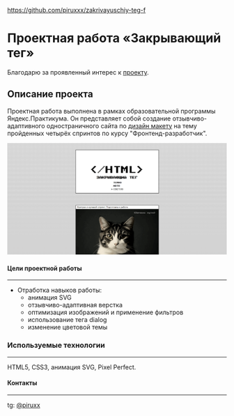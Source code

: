 https://github.com/piruxxx/zakrivayuschiy-teg-f

# Проектная работа «Закрывающий тег»
Благодарю за проявленный интерес к [проекту](https://piruxxx.github.io/zakrivayuschiy-teg-f/).

## Описание проекта
Проектная работа выполнена в рамках образовательной программы Яндекс.Практикума.
Он представляет собой создание отзывчиво-адаптивного одностраничного сайта по [дизайн макету](https://www.figma.com/design/JQhPLs2COLIeZtAtlsBS34/%238-%3C%2Fзакрывающий-тег%3E?node-id=801-11&t=eGjGwoxW8JcA11Qc-0) на тему пройденных четырёх спринтов по курсу "Фронтенд-разработчик".

![](/images/prewie.png)

#### Цели проектной работы
___
* Отработка навыков работы:
    * анимация SVG
    * отзывчиво-адаптивная верстка
    * оптимизация изображений и применение фильтров
    * использование тега dialog
    * изменение цветовой темы

### Используемые технологии
___
HTML5, CSS3, анимация SVG, Pixel Perfect.

#### Контакты
___
tg: [@piruxx](https://t.me/piruxx)
